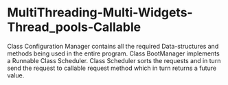 # MultiThreading-Multi-Widgets-Thread_pools-Callable
Class Configuration Manager contains all the required Data-structures and methods being used in the entire program.
Class BootManager implements a Runnable Class Scheduler.
Class Scheduler sorts the requests and in turn send the request to callable request method which in turn returns a future value.
